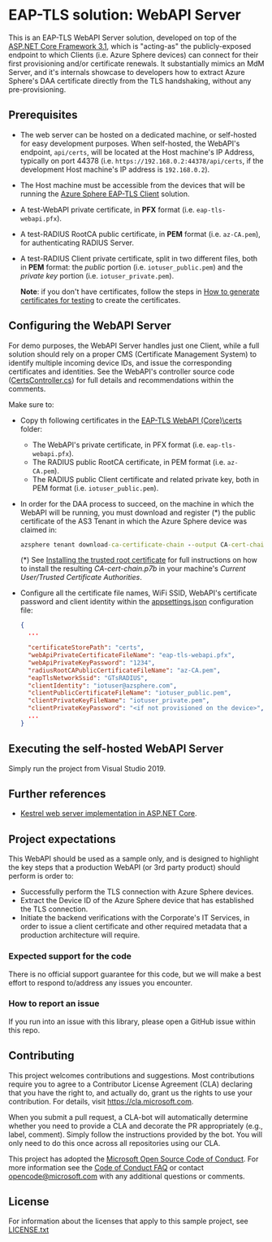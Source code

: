 # EAP-TLS solution: WebAPI Server

This is an EAP-TLS WebAPI Server solution, developed on top of the [ASP.NET Core Framework 3.1](https://docs.microsoft.com/en-us/aspnet/core/?view=aspnetcore-3.1), which is "acting-as" the publicly-exposed endpoint to which Clients (i.e. Azure Sphere devices) can connect for their first provisioning and/or certificate renewals. It substantially mimics an MdM Server, and it's internals showcase to developers how to extract Azure Sphere's DAA certificate directly from the TLS handshaking, without any pre-provisioning.

## Prerequisites

- The web server can be hosted on a dedicated machine, or self-hosted for easy development purposes. When self-hosted, the WebAPI's endpoint, `api/certs`, will be located at the Host machine's IP Address, typically on port 44378 (i.e. `https://192.168.0.2:44378/api/certs`, if the development Host machine's IP address is `192.168.0.2`).
- The Host machine must be accessible from the devices that will be running the [Azure Sphere EAP-TLS&#32;Client](..\EAP-TLS&#32;Client) solution.
- A test-WebAPI private certificate, in **PFX** format (i.e. `eap-tls-webapi.pfx`).
- A test-RADIUS RootCA public certificate, in **PEM** format (i.e. `az-CA.pem`), for authenticating RADIUS Server.
- A test-RADIUS Client private certificate, split in two different files, both in **PEM** format: the *public* portion (i.e. `iotuser_public.pem`) and the *private key* portion (i.e. `iotuser_private.pem`).

  **Note**: if you don't have certificates, follow the steps in [How to generate certificates for testing](https://github.com/Azure/azure-sphere-samples/tree/master/Samples/Certificates/Cert_HighLevelApp/get-certificates.md) to create the certificates.

## Configuring the WebAPI Server

For demo purposes, the WebAPI Server handles just one Client, while a full solution should rely on a proper CMS (Certificate Management System) to identify multiple incoming device IDs, and issue the corresponding certificates and identities. See the WebAPI's controller source code ([CertsController.cs](.\/Controllers/CertsController.cs)) for full details and recommendations within the comments.

Make sure to:

- Copy th following certificates in the [EAP-TLS&#32;WebAPI&#32;(Core)\certs](.\EAP-TLS&#32;WebAPI&#32;(Core)/certs) folder:
  - The WebAPI's private certificate, in PFX format (i.e. `eap-tls-webapi.pfx`).
  - The RADIUS public RootCA certificate, in PEM format (i.e. `az-CA.pem`).
  - The RADIUS public Client certificate and related private key, both in PEM format (i.e. `iotuser_public.pem`).
- In order for the DAA process to succeed, on the machine in which the WebAPI will be running, you must download and register (*) the public certificate of the AS3 Tenant in which the Azure Sphere device was claimed in:

    ```cmd
    azsphere tenant download-ca-certificate-chain --output CA-cert-chain.p7b
    ```

    (*) See [Installing the trusted root certificate](https://docs.microsoft.com/en-us/skype-sdk/sdn/articles/installing-the-trusted-root-certificate) for full instructions on how to install the resulting *CA-cert-chain.p7b* in your machine's *Current User/Trusted Certificate Authorities*.

- Configure all the certificate file names, WiFi SSID, WebAPI's certificate password and client identity within the [appsettings.json](.\appsettings.json) configuration file:

  ```json
  {
    ...

    "certificateStorePath": "certs",
    "webApiPrivateCertificateFileName": "eap-tls-webapi.pfx",
    "webApiPrivateKeyPassword": "1234",
    "radiusRootCAPublicCertificateFileName": "az-CA.pem",
    "eapTlsNetworkSsid": "GTsRADIUS",
    "clientIdentity": "iotuser@azsphere.com",
    "clientPublicCertificateFileName": "iotuser_public.pem",
    "clientPrivateKeyFileName": "iotuser_private.pem",
    "clientPrivateKeyPassword": "<if not provisioned on the device>",
    ...
  }
  ```

## Executing the self-hosted WebAPI Server

Simply run the project from Visual Studio 2019.

## Further references

- [Kestrel web server implementation in ASP.NET Core](https://docs.microsoft.com/en-us/aspnet/core/fundamentals/servers/kestrel?view=aspnetcore-3.1).


## Project expectations

This WebAPI should be used as a sample only, and is designed to highlight the key steps that a production WebAPI (or 3rd party product) should perform is order to:

- Successfully perform the TLS connection with Azure Sphere devices.
- Extract the Device ID of the Azure Sphere device that has established the TLS connection.
- Initiate the backend verifications with the Corporate's IT Services, in order to issue a client certificate and other required metadata that a production architecture will require.

### Expected support for the code

There is no official support guarantee for this code, but we will make a best effort to respond to/address any issues you encounter.

### How to report an issue

If you run into an issue with this library, please open a GitHub issue within this repo.

## Contributing

This project welcomes contributions and suggestions. Most contributions require you to
agree to a Contributor License Agreement (CLA) declaring that you have the right to,
and actually do, grant us the rights to use your contribution. For details, visit
https://cla.microsoft.com.

When you submit a pull request, a CLA-bot will automatically determine whether you need
to provide a CLA and decorate the PR appropriately (e.g., label, comment). Simply follow the
instructions provided by the bot. You will only need to do this once across all repositories using our CLA.

This project has adopted the [Microsoft Open Source Code of Conduct](https://opensource.microsoft.com/codeofconduct/).
For more information see the [Code of Conduct FAQ](https://opensource.microsoft.com/codeofconduct/faq/)
or contact [opencode@microsoft.com](mailto:opencode@microsoft.com) with any additional questions or comments.

## License

For information about the licenses that apply to this sample project, see [LICENSE.txt](..\LICENSE.txt)
